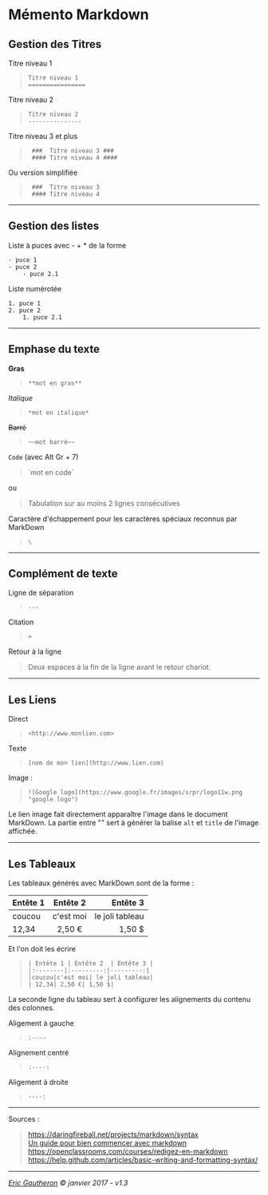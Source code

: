 Mémento Markdown
==================


Gestion des Titres
------------------

Titre niveau 1  

> ` Titre niveau 1 `  
> ` ================ ` 

Titre niveau 2  

> ` Titre niveau 2 `  
> ` --------------- ` 

Titre niveau 3 et plus  

> ` ###  Titre niveau 3 ###`  
> ` #### Titre niveau 4 ####` 

Ou version simplifiée

> ` ###  Titre niveau 3`  
> ` #### Titre niveau 4` 

---

Gestion des listes
------------------

Liste à puces avec - + * de la forme

    - puce 1
    - puce 2  
        - puce 2.1

Liste numérotée

    1. puce 1
    2. puce 2  
        1. puce 2.1  

---

Emphase du texte
----------------

**Gras**

>`**mot en gras**`

*Italique*

>`*mot en italique*`

~~Barré~~

>`~~mot barré~~`

`Code` (avec Alt Gr + 7)

> \`mot en code\`

ou 

> Tabulation sur au moins 2 lignes consécutives


Caractère d'échappement pour les caractères spéciaux reconnus par MarkDown

> `\`

---

Complément de texte
-------------------


Ligne de séparation

> `---`


Citation

> `>`

Retour à la ligne 

> Deux espaces à la fin de la ligne avant le retour chariot.

---

Les Liens
---------

Direct

> `<http://www.monlien.com>`

Texte 

> `[nom de mon lien](http://www.lien.com)`


Image : 

> `![Google logo](https://www.google.fr/images/srpr/logo11w.png "google logo")`

Le lien image fait directement apparaître l'image dans le document MarkDown. La partie entre "" sert à générer la balise `alt` et `title` de l'image affichée.

---

Les Tableaux
------------

Les tableaux générés avec MarkDown sont de la forme :

| Entête 1 | Entête 2  | Entête 3 |
|:--------|:---------:|---------:|
|coucou|c'est moi| le joli tableau|
| 12,34| 2,50 €| 1,50 $|

Et l'on doit les écrire 

>`| Entête 1 | Entête 2  | Entête 3 |`  
>`|:--------|:---------:|---------:|`  
>`|coucou|c'est moi| le joli tableau|`  
>`| 12,34| 2,50 €| 1,50 $|`  

La seconde ligne du tableau sert à configurer les alignements du contenu des colonnes.

Aligement à gauche
>`:----`

Alignement centré
>`:----:`

Aligement à droite
>`----:`

---

Sources :  

> <https://daringfireball.net/projects/markdown/syntax>  
> [Un guide pour bien commencer avec markdown](https://blog.wax-o.com/2014/04/tutoriel-un-guide-pour-bien-commencer-avec-markdown/)  
> <https://openclassrooms.com/courses/redigez-en-markdown>
> <https://help.github.com/articles/basic-writing-and-formatting-syntax/>

---

*[Eric Gautheron](http://eric.gautheron.info) &copy; janvier 2017 - v1.3*
